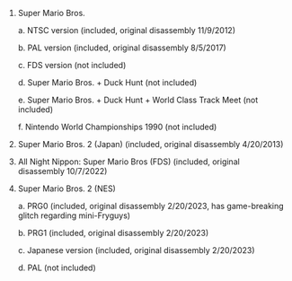 1. Super Mario Bros.
   
   a. NTSC version (included, original disassembly 11/9/2012)
   
   b. PAL version (included, original disassembly 8/5/2017)
   
   c. FDS version (not included)
   
   d. Super Mario Bros. + Duck Hunt (not included)
   
   e. Super Mario Bros. + Duck Hunt + World Class Track Meet (not included)
   
   f. Nintendo World Championships 1990 (not included)
   
2. Super Mario Bros. 2 (Japan) (included, original disassembly 4/20/2013)
   
3. All Night Nippon: Super Mario Bros (FDS) (included, original disassembly 10/7/2022)
   
4. Super Mario Bros. 2 (NES)
   
   a. PRG0 (included, original disassembly 2/20/2023, has game-breaking glitch regarding mini-Fryguys)
   
   b. PRG1 (included, original disassembly 2/20/2023)
   
   c. Japanese version (included, original disassembly 2/20/2023)
   
   d. PAL (not included)
